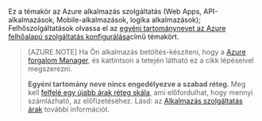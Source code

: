 Ez a témakör az Azure alkalmazás szolgáltatás (Web Apps, API-alkalmazások, Mobile-alkalmazások, logika alkalmazások); Felhőszolgáltatások olvassa el az [egyéni tartománynevet az Azure felhőalapú szolgáltatás konfigurálása](../articles/cloud-services/cloud-services-custom-domain-name.md)című témakört.

> [AZURE.NOTE]  Ha Ön alkalmazás betöltés-készíteni, hogy a [Azure forgalom Manager](https://azure.microsoft.com/services/traffic-manager/), és kattintson a tetején látható ez a cikk lépéseivel megszerezni.
>
> **Egyéni tartomány neve nincs engedélyezve a szabad réteg**. Meg kell [felfelé egy újabb árak réteg skála](../articles/app-service-web/web-sites-scale.md), ami előfordulhat, hogy mennyi számlázható, az előfizetéséhez. Lásd: az [Alkalmazás szolgáltatás árak](https://azure.microsoft.com/pricing/details/app-service/) további információt.